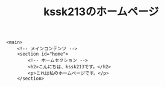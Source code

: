 <html lang="ja">
<head>
    <meta charset="UTF-8">
    <title>kssk213</title>
</head>
<body>
    <header>
        <!-- ヘッダー部分 -->
        <h1>kssk213のホームページ</h1>
        <nav>
            <!-- ナビゲーションメニュー -->
            <ul>
            </ul>
        </nav>
    </header>

    <main>
        <!-- メインコンテンツ -->
        <section id="home">
            <!-- ホームセクション -->
            <h2>こんにちは、kssk213です。</h2>
            <p>これは私のホームページです。</p>
        </section>
